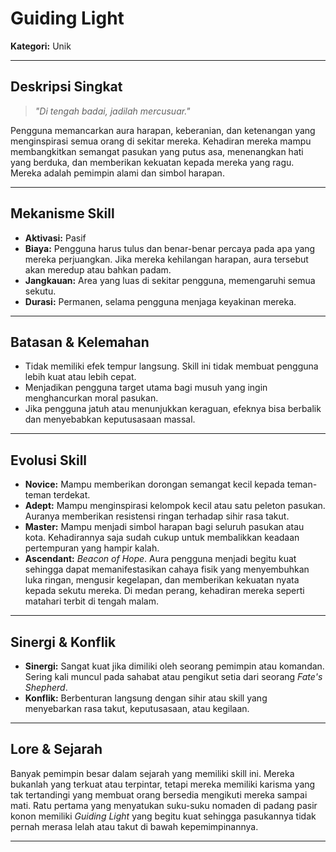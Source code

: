 # Guiding Light

**Kategori:** Unik

---

## Deskripsi Singkat
> *"Di tengah badai, jadilah mercusuar."*

Pengguna memancarkan aura harapan, keberanian, dan ketenangan yang menginspirasi semua orang di sekitar mereka. Kehadiran mereka mampu membangkitkan semangat pasukan yang putus asa, menenangkan hati yang berduka, dan memberikan kekuatan kepada mereka yang ragu. Mereka adalah pemimpin alami dan simbol harapan.

---

## Mekanisme Skill
*   **Aktivasi:** Pasif
*   **Biaya:** Pengguna harus tulus dan benar-benar percaya pada apa yang mereka perjuangkan. Jika mereka kehilangan harapan, aura tersebut akan meredup atau bahkan padam.
*   **Jangkauan:** Area yang luas di sekitar pengguna, memengaruhi semua sekutu.
*   **Durasi:** Permanen, selama pengguna menjaga keyakinan mereka.

---

## Batasan & Kelemahan
*   Tidak memiliki efek tempur langsung. Skill ini tidak membuat pengguna lebih kuat atau lebih cepat.
*   Menjadikan pengguna target utama bagi musuh yang ingin menghancurkan moral pasukan.
*   Jika pengguna jatuh atau menunjukkan keraguan, efeknya bisa berbalik dan menyebabkan keputusasaan massal.

---

## Evolusi Skill
*   **Novice:** Mampu memberikan dorongan semangat kecil kepada teman-teman terdekat.
*   **Adept:** Mampu menginspirasi kelompok kecil atau satu peleton pasukan. Auranya memberikan resistensi ringan terhadap sihir rasa takut.
*   **Master:** Mampu menjadi simbol harapan bagi seluruh pasukan atau kota. Kehadirannya saja sudah cukup untuk membalikkan keadaan pertempuran yang hampir kalah.
*   **Ascendant:** *Beacon of Hope*. Aura pengguna menjadi begitu kuat sehingga dapat memanifestasikan cahaya fisik yang menyembuhkan luka ringan, mengusir kegelapan, dan memberikan kekuatan nyata kepada sekutu mereka. Di medan perang, kehadiran mereka seperti matahari terbit di tengah malam.

---

## Sinergi & Konflik
*   **Sinergi:** Sangat kuat jika dimiliki oleh seorang pemimpin atau komandan. Sering kali muncul pada sahabat atau pengikut setia dari seorang *Fate's Shepherd*.
*   **Konflik:** Berbenturan langsung dengan sihir atau skill yang menyebarkan rasa takut, keputusasaan, atau kegilaan.

---

## Lore & Sejarah
Banyak pemimpin besar dalam sejarah yang memiliki skill ini. Mereka bukanlah yang terkuat atau terpintar, tetapi mereka memiliki karisma yang tak tertandingi yang membuat orang bersedia mengikuti mereka sampai mati. Ratu pertama yang menyatukan suku-suku nomaden di padang pasir konon memiliki *Guiding Light* yang begitu kuat sehingga pasukannya tidak pernah merasa lelah atau takut di bawah kepemimpinannya.

---
